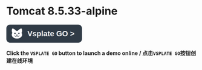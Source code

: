 # Tomcat 8.5.33-alpine

<a href="https://www.vsplate.com/?docker-compose=https://github.com/vsplate/dcenvs/tomcat/8.5.33-alpine"><img alt="VSPLATE GO" src="https://raw.githubusercontent.com/vsplate/images/master/vsgo_btn.png" width="200px"></a>

**Click the `VSPLATE GO` button to launch a demo online / 点击`VSPLATE GO`按钮创建在线环境**